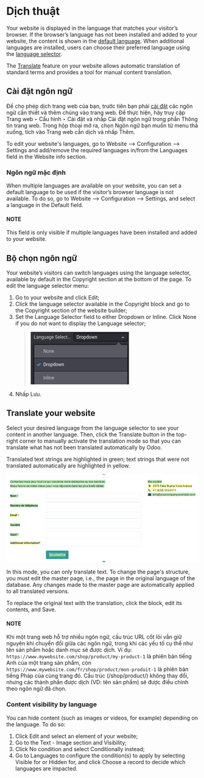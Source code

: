 # Dịch thuật

Your website is displayed in the language that matches your visitor’s browser. If the browser’s
language has not been installed and added to your website, the content is shown in the
[default language](#translate-default-language). When additional languages are installed, users
can choose their preferred language using the [language selector](#translate-language-selector).

The [Translate](#translate-translate) feature on your website allows automatic translation of
standard terms and provides a tool for manual content translation.

## Cài đặt ngôn ngữ

Để cho phép dịch trang web của bạn, trước tiên bạn phải [cài đặt](../../../general/users/language.md) các ngôn ngữ cần thiết và thêm chúng vào trang web. Để thực hiện, hãy truy cập Trang web ‣ Cấu hình ‣ Cài đặt và nhấp <i class="fa fa-arrow-right"></i> Cài đặt ngôn ngữ trong phần Thông tin trang web. Trong hộp thoại mở ra, chọn Ngôn ngữ bạn muốn từ menu thả xuống, tích vào Trang web cần dịch và nhấp Thêm.

To edit your website's languages, go to Website -–> Configuration -–> Settings and
add/remove the required languages in/from the Languages field in the
Website info section.

<a id="translate-default-language"></a>

### Ngôn ngữ mặc định

When multiple languages are available on your website, you can set a default language to be used if
the visitor’s browser language is not available. To do so, go to Website –->
Configuration -–> Settings, and select a language in the Default field.

#### NOTE
This field is only visible if multiple languages have been installed and added to your website.

<a id="translate-language-selector"></a>

## Bộ chọn ngôn ngữ

Your website’s visitors can switch languages using the language selector, available by default in
the Copyright section at the bottom of the page. To edit the language selector menu:

1. Go to your website and click Edit;
2. Click the language selector available in the Copyright block and go to the
   Copyright section of the website builder;
3. Set the Language Selector field to either Dropdown or Inline.
   Click None if you do not want to display the  Language selector;
   > ![Add a language selector menu.](translate/language-selector.png)
4. Nhấp Lưu.

<a id="translate-translate"></a>

## Translate your website

Select your desired language from the language selector to see your content in another language.
Then, click the Translate button in the top-right corner to manually activate the
translation mode so that you can translate what has not been translated automatically by Odoo.

Translated text strings are highlighted in green; text strings that were not translated
automatically are highlighted in yellow.

![Entering the translation mode](translate/translated-text.png)

In this mode, you can only translate text. To change the page's structure, you must edit the master
page, i.e., the page in the original language of the database. Any changes made to the master page
are automatically applied to all translated versions.

To replace the original text with the translation, click the block, edit its contents, and
Save.

#### NOTE
Khi một trang web hỗ trợ nhiều ngôn ngữ, cấu trúc URL cốt lõi vẫn giữ nguyên khi chuyển đổi giữa các ngôn ngữ, trong khi các yếu tố cụ thể như tên sản phẩm hoặc danh mục sẽ được dịch. Ví dụ: `https://www.mywebsite.com/shop/product/my-product-1` là phiên bản tiếng Anh của một trang sản phẩm, còn `https://www.mywebsite.com/fr/shop/product/mon-produit-1` là phiên bản tiếng Pháp của cùng trang đó. Cấu trúc (/shop/product/) không thay đổi, nhưng các thành phần được dịch (VD: tên sản phẩm) sẽ được điều chỉnh theo ngôn ngữ đã chọn.

### Content visibility by language

You can hide content (such as images or videos, for example) depending on the language. To do so:

1. Click Edit and select an element of your website;
2. Go to the Text - Image section and Visibility;
3. Click No condition and select Conditionally instead;
4. Go to Languages to configure the condition(s) to apply by selecting
   Visible for or Hidden for, and click Choose a record to
   decide which languages are impacted.
